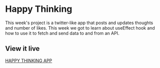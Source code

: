 # Happy Thinking

This week's project is a twitter-like app that posts and updates thoughts and number of likes. This week we got to learn about useEffect hook and how to use it to fetch and send data to and from an API.

## View it live

[HAPPY THINKING APP](https://happy-thinking.netlify.app/)
